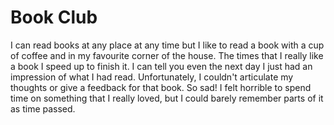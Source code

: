 # Book Club

I can read books at any place at any time but I like to read a book with a cup of coffee and in my favourite corner of the house. The times that I really like a book I speed up to finish it. I can tell you even the next day I just had an impression of what I had read. Unfortunately, I couldn't articulate my thoughts or give a feedback for that book. So sad! I felt horrible to spend time on something that I really loved, but I could barely remember parts of it as time passed.

